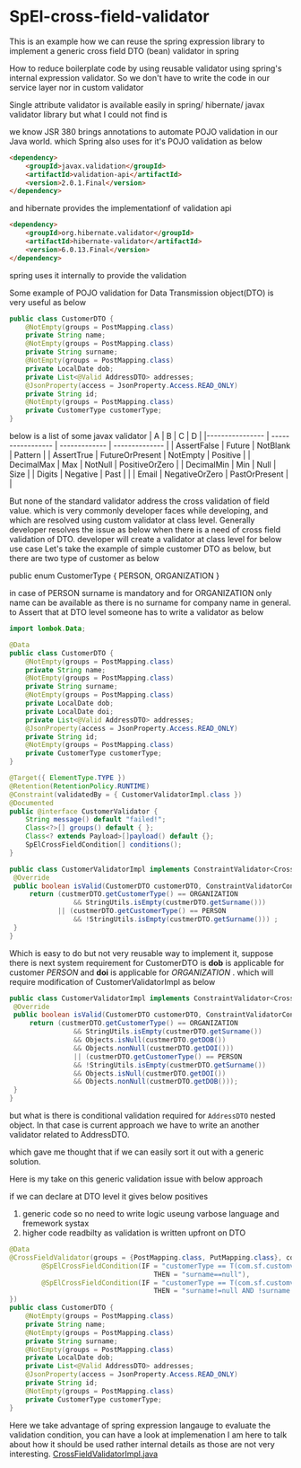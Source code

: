 # SpEl-cross-field-validator
This is an example how we can reuse the spring expression library to implement a generic cross field DTO (bean) validator in spring 


How to reduce boilerplate code by using reusable validator using spring's internal expression validator. So we don't have to write the code in our service layer nor in custom validator


Single attribute validator is available easily in spring/ hibernate/ javax validator library but what I could not find is 

we know JSR 380 brings annotations to automate POJO validation in our Java world. which Spring also uses for it's POJO validation as below 

```html
<dependency>
    <groupId>javax.validation</groupId>
    <artifactId>validation-api</artifactId>
    <version>2.0.1.Final</version>
</dependency>
```

and hibernate provides the implementationf of validation api

```html
<dependency>
    <groupId>org.hibernate.validator</groupId>
    <artifactId>hibernate-validator</artifactId>
    <version>6.0.13.Final</version>
</dependency>
```

spring uses it internally to provide the validation

Some example of POJO validation for Data Transmission object(DTO) is very useful as below 

```java
public class CustomerDTO {
    @NotEmpty(groups = PostMapping.class)
    private String name;
    @NotEmpty(groups = PostMapping.class)
    private String surname;
    @NotEmpty(groups = PostMapping.class)
    private LocalDate dob;
    private List<@Valid AddressDTO> addresses;
    @JsonProperty(access = JsonProperty.Access.READ_ONLY)
    private String id;
    @NotEmpty(groups = PostMapping.class)
    private CustomerType customerType;
}
```

below is a list of some javax validator 
|      A          |          B        |         C     |    D           |
|---------------- | ----------------- | ------------- | -------------- |
| AssertFalse     |     Future        | NotBlank      | Pattern        |
| AssertTrue      |  FutureOrPresent  | NotEmpty      | Positive       |
| DecimalMax      | Max               | NotNull       | PositiveOrZero |
| DecimalMin      | Min               | Null          | Size           |
| Digits          | Negative          | Past          |                | 
| Email           | NegativeOrZero    | PastOrPresent |                | 

But none of the standard validator address the cross validation of field value. which is very commonly developer faces while developing, and which are resolved using custom validator at class level.
Generally developer resolves the issue as below when there is a need of cross field validation of DTO. developer will create a validator at class level for below use case 
Let's take the example of simple customer DTO as below, but there are two type of  customer as below 

public enum CustomerType {
    PERSON, ORGANIZATION
}

in case of PERSON surname is mandatory and for ORGANIZATION only name can be available as there is no surname for company name in general. to Assert that at DTO level someone has to write a validator as below

```java
import lombok.Data;

@Data
public class CustomerDTO {
    @NotEmpty(groups = PostMapping.class)
    private String name;
    @NotEmpty(groups = PostMapping.class)
    private String surname;
    @NotEmpty(groups = PostMapping.class)
    private LocalDate dob;
    private LocalDate doi;
    private List<@Valid AddressDTO> addresses;
    @JsonProperty(access = JsonProperty.Access.READ_ONLY)
    private String id;
    @NotEmpty(groups = PostMapping.class)
    private CustomerType customerType;
}
```
```java
@Target({ ElementType.TYPE })
@Retention(RetentionPolicy.RUNTIME)
@Constraint(validatedBy = { CustomerValidatorImpl.class })
@Documented
public @interface CustomerValidator {
    String message() default "failed!";
    Class<?>[] groups() default { };
    Class<? extends Payload>[]payload() default {};
    SpElCrossFieldCondition[] conditions();
}
``` 
```java
public class CustomerValidatorImpl implements ConstraintValidator<CrossFieldValidator, CustomerDTO> {
 @Override
 public boolean isValid(CustomerDTO customerDTO, ConstraintValidatorContext context) {
     return (custmerDTO.getCustomerType() == ORGANIZATION  
                && StringUtils.isEmpty(custmerDTO.getSurname())) 
            || (custmerDTO.getCustomerType() == PERSON 
                && !StringUtils.isEmpty(custmerDTO.getSurname())) ;
 }
}
``` 
Which is easy to do but not very reusable way to implement it, suppose there is next system requirement for CustomerDTO is **dob** is applicable for customer *PERSON* and **doi** is applicable for *ORGANIZATION* . which will require modification of CustomerValidatorImpl as below 




```java
public class CustomerValidatorImpl implements ConstraintValidator<CrossFieldValidator, CustomerDTO> {
 @Override
 public boolean isValid(CustomerDTO customerDTO, ConstraintValidatorContext context) {
     return (custmerDTO.getCustomerType() == ORGANIZATION  
                && StringUtils.isEmpty(custmerDTO.getSurname()) 
                && Objects.isNull(custmerDTO.getDOB()) 
                && Objects.nonNull(custmerDTO.getDOI())) 
                || (custmerDTO.getCustomerType() == PERSON 
                && !StringUtils.isEmpty(custmerDTO.getSurname()) 
                && Objects.isNull(custmerDTO.getDOI()) 
                && Objects.nonNull(custmerDTO.getDOB()));
 }
}
``` 
but what is there is conditional validation required for `AddressDTO` nested object. In that case is current approach we have to write an another validator related to AddressDTO. 

which  gave me thought that if we can easily sort it out with a generic solution. 

Here is my take on this generic validation issue with below approach

if we can declare at DTO level it gives below positives 

1. generic code so no need to write logic useung varbose language and fremework systax 
2. higher code readbilty as validation is written upfront on DTO 


```java
@Data
@CrossFieldValidator(groups = {PostMapping.class, PutMapping.class}, conditions = {
        @SpElCrossFieldCondition(IF = "customerType == T(com.sf.customvalidator.constant.CustomerType).ORGANIZATION", 
                                    THEN = "surname==null"),
        @SpElCrossFieldCondition(IF = "customerType == T(com.sf.customvalidator.constant.CustomerType).PERSON", 
                                    THEN = "surname!=null AND !surname.isEmpty()")
})
public class CustomerDTO {
    @NotEmpty(groups = PostMapping.class)
    private String name;
    @NotEmpty(groups = PostMapping.class)
    private String surname;
    @NotEmpty(groups = PostMapping.class)
    private LocalDate dob;
    private List<@Valid AddressDTO> addresses;
    @JsonProperty(access = JsonProperty.Access.READ_ONLY)
    private String id;
    @NotEmpty(groups = PostMapping.class)
    private CustomerType customerType;
}
```

Here we take advantage of spring expression langauge to evaluate the validation condition, 
you can have a look at implemenation I am here to  talk about how it should be used rather internal details as those are not very interesting. 
[CrossFieldValidatorImpl.java](https://github.com/sainik-developer/SpEl-cross-field-validator/blob/main/src/main/java/com/sf/customvalidator/validator/CrossFieldValidatorImpl.java)
 
 